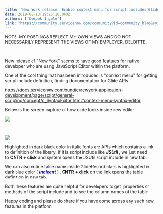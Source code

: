 ```yaml
---
title: "New York release  Enable context menu for script includes Glide APIs via JavaScript Editor"
date: 2019-08-13T19:25:18.000Z
authors: ["Deepak Ingale"]
link: "https://community.servicenow.com/community?id=community_blog&sys_id=78bf5474dbd773805ed4a851ca96191d"
---
```

<p class="ng-scope">NOTE: MY POSTINGS REFLECT MY OWN VIEWS AND DO NOT NECESSARILY REPRESENT THE VIEWS OF MY EMPLOYER, DELOITTE.</p>
<p class="ng-scope"> </p>
<p>New release of &#34;New York&#34; seems to have good features for native developer who are using JavaScript Editor within the platform.</p>
<p>One of the cool thing that has been introduced is &#34;context menu&#34; for getting script include definition, finding documentation for Glide APIs</p>
<p><a href="https://docs.servicenow.com/bundle/newyork-application-development/page/script/general-scripting/concept/c_SyntaxEditor.html#context-menu-syntax-editor" rel="nofollow">https://docs.servicenow.com/bundle/newyork-application-development/page/script/general-scripting/concept/c_SyntaxEditor.html#context-menu-syntax-editor</a></p>
<p>Below is the screen capture of how code looks inside new editor</p>
<p><img src="https://community.servicenow.com/d32dd870db5773805ed4a851ca961901.iix" /></p>
<p> </p>
<p><img src="https://community.servicenow.com/0fbe18f4db9773805ed4a851ca961934.iix" /></p>
<p>Highlighted in dark black color in italic fonts are APIs which contains a link to definition of the library. if it is script include like <em><strong>JSUtil , </strong></em>we just need to <strong>CNTR &#43; click</strong> and system opens the JSUtil script include in new tab.</p>
<p>We can also notice table name inside GlideRecord class is highlighted in dark blue color ( <span style="color: #0000ff;"><em><strong>incident</strong></em></span> )<strong> . CNTR &#43; click</strong> on the link opens the table definition in new tab. </p>
<p>Both these features are quite helpful for developers to get  properties or methods of the script include and to see the column names of the table </p>
<p>Happy coding and please do share if you have come across any such new features in the platform </p>